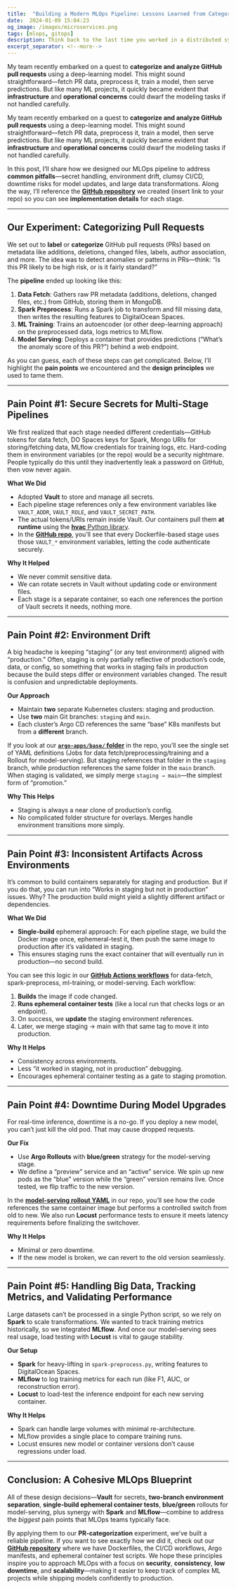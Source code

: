 ```yaml
--- 
title:  "Building a Modern MLOps Pipeline: Lessons Learned from Categorizing Pull Requests"
date:  2024-01-09 15:04:23
og_image: /images/microservices.png
tags: [mlops, gitops]
description: Think back to the last time you worked in a distributed system, did you consider using something other than RESTful HTTP calls as the method of communication between components in this system?
excerpt_separator: <!--more-->
---
```


My team recently embarked on a quest to **categorize and analyze GitHub pull requests** using a deep-learning model. This might sound straightforward—fetch PR data, preprocess it, train a model, then serve predictions. But like many ML projects, it quickly became evident that **infrastructure** and **operational concerns** could dwarf the modeling tasks if not handled carefully.<!--more-->


My team recently embarked on a quest to **categorize and analyze GitHub pull requests** using a deep-learning model. This might sound straightforward—fetch PR data, preprocess it, train a model, then serve predictions. But like many ML projects, it quickly became evident that **infrastructure** and **operational concerns** could dwarf the modeling tasks if not handled carefully.

In this post, I’ll share how we designed our MLOps pipeline to address **common pitfalls**—secret handling, environment drift, clumsy CI/CD, downtime risks for model updates, and large data transformations. Along the way, I’ll reference the [**GitHub repository**](#) we created (insert link to your repo) so you can see **implementation details** for each stage.

---

## Our Experiment: Categorizing Pull Requests

We set out to **label** or **categorize** GitHub pull requests (PRs) based on metadata like additions, deletions, changed files, labels, author association, and more. The idea was to detect anomalies or patterns in PRs—think: “Is this PR likely to be high risk, or is it fairly standard?”

The **pipeline** ended up looking like this:

1. **Data Fetch**: Gathers raw PR metadata (additions, deletions, changed files, etc.) from GitHub, storing them in MongoDB.  
2. **Spark Preprocess**: Runs a Spark job to transform and fill missing data, then writes the resulting features to DigitalOcean Spaces.  
3. **ML Training**: Trains an autoencoder (or other deep-learning approach) on the preprocessed data, logs metrics to MLflow.  
4. **Model Serving**: Deploys a container that provides predictions (“What’s the anomaly score of this PR?”) behind a web endpoint.

As you can guess, each of these steps can get complicated. Below, I’ll highlight the **pain points** we encountered and the **design principles** we used to tame them.

---

## Pain Point #1: Secure Secrets for Multi-Stage Pipelines

We first realized that each stage needed different credentials—GitHub tokens for data fetch, DO Spaces keys for Spark, Mongo URIs for storing/fetching data, MLflow credentials for training logs, etc. Hard-coding them in environment variables (or the repo) would be a security nightmare. People typically do this until they inadvertently leak a password on GitHub, then vow never again.

**What We Did**  
- Adopted **Vault** to store and manage all secrets.  
- Each pipeline stage references only a few environment variables like `VAULT_ADDR`, `VAULT_ROLE`, and `VAULT_SECRET_PATH`.  
- The actual tokens/URIs remain inside Vault. Our containers pull them **at runtime** using the [**hvac** Python library](#).  
- In the [**GitHub repo**](#), you’ll see that every Dockerfile-based stage uses those `VAULT_*` environment variables, letting the code authenticate securely.

**Why It Helped**  
- We never commit sensitive data.  
- We can rotate secrets in Vault without updating code or environment files.  
- Each stage is a separate container, so each one references the portion of Vault secrets it needs, nothing more.

---

## Pain Point #2: Environment Drift

A big headache is keeping “staging” (or any test environment) aligned with “production.” Often, staging is only partially reflective of production’s code, data, or config, so something that works in staging fails in production because the build steps differ or environment variables changed. The result is confusion and unpredictable deployments.

**Our Approach**  
- Maintain **two** separate Kubernetes clusters: staging and production.  
- Use **two** main Git branches: `staging` and `main`.  
- Each cluster’s Argo CD references the same “base” K8s manifests but from a **different** branch.

If you look at our [**`argo-apps/base/` folder**](#) in the repo, you’ll see the single set of YAML definitions (Jobs for data fetch/preprocessing/training and a Rollout for model-serving). But staging references that folder in the `staging` branch, while production references the same folder in the `main` branch. When staging is validated, we simply merge `staging → main`—the simplest form of “promotion.”

**Why This Helps**  
- Staging is always a near clone of production’s config.  
- No complicated folder structure for overlays. Merges handle environment transitions more simply.

---

## Pain Point #3: Inconsistent Artifacts Across Environments

It’s common to build containers separately for staging and production. But if you do that, you can run into “Works in staging but not in production” issues. Why? The production build might yield a slightly different artifact or dependencies.

**What We Did**  
- **Single-build** ephemeral approach: For each pipeline stage, we build the Docker image once, ephemeral-test it, then push the same image to production after it’s validated in staging.  
- This ensures staging runs the exact container that will eventually run in production—no second build.

You can see this logic in our [**GitHub Actions workflows**](#) for data-fetch, spark-preprocess, ml-training, or model-serving. Each workflow:

1. **Builds** the image if code changed.  
2. **Runs ephemeral container tests** (like a local run that checks logs or an endpoint).  
3. On success, we **update** the staging environment references.  
4. Later, we merge staging → main with that same tag to move it into production.

**Why It Helps**  
- Consistency across environments.  
- Less “it worked in staging, not in production” debugging.  
- Encourages ephemeral container testing as a gate to staging promotion.

---

## Pain Point #4: Downtime During Model Upgrades

For real-time inference, downtime is a no-go. If you deploy a new model, you can’t just kill the old pod. That may cause dropped requests.

**Our Fix**  
- Use **Argo Rollouts** with **blue/green** strategy for the model-serving stage.  
- We define a “preview” service and an “active” service. We spin up new pods as the “blue” version while the “green” version remains live. Once tested, we flip traffic to the new version.

In the [**model-serving rollout YAML**](#) in our repo, you’ll see how the code references the same container image but performs a controlled switch from old to new. We also run **Locust** performance tests to ensure it meets latency requirements before finalizing the switchover.

**Why It Helps**  
- Minimal or zero downtime.  
- If the new model is broken, we can revert to the old version seamlessly.

---

## Pain Point #5: Handling Big Data, Tracking Metrics, and Validating Performance

Large datasets can’t be processed in a single Python script, so we rely on **Spark** to scale transformations. We wanted to track training metrics historically, so we integrated **MLflow**. And once our model-serving sees real usage, load testing with **Locust** is vital to gauge stability.

**Our Setup**  
- **Spark** for heavy-lifting in `spark-preprocess.py`, writing features to DigitalOcean Spaces.  
- **MLflow** to log training metrics for each run (like F1, AUC, or reconstruction error).  
- **Locust** to load-test the inference endpoint for each new serving container.

**Why It Helps**  
- Spark can handle large volumes with minimal re-architecture.  
- MLflow provides a single place to compare training runs.  
- Locust ensures new model or container versions don’t cause regressions under load.

---

## Conclusion: A Cohesive MLOps Blueprint

All of these design decisions—**Vault** for secrets, **two-branch environment separation**, **single-build ephemeral container tests**, **blue/green** rollouts for model-serving, plus synergy with **Spark** and **MLflow**—combine to address the *biggest* pain points that MLOps teams typically face. 

By applying them to our **PR-categorization** experiment, we’ve built a reliable pipeline. If you want to see exactly how we did it, check out our [**GitHub repository**](#) where we have Dockerfiles, the CI/CD workflows, Argo manifests, and ephemeral container test scripts. We hope these principles inspire you to approach MLOps with a focus on **security**, **consistency**, **low downtime**, and **scalability**—making it easier to keep track of complex ML projects while shipping models confidently to production.
